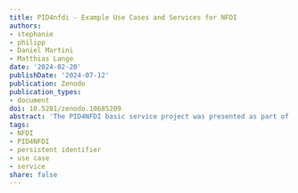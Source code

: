 ```yaml
---
title: PID4nfdi - Example Use Cases and Services for NFDI
authors:
- stephanie
- philipp
- Daniel Martini
- Matthias Lange
date: '2024-02-20'
publishDate: '2024-07-12'
publication: Zenodo
publication_types:
- document
doi: 10.5281/zenodo.10685209
abstract: 'The PID4NFDI basic service project was presented as part of the NFDITalks: Persistent identifiers (PIDs) are central to FAIR research data management. However, different disciplines and different resources result in diverse requirements and the different NFDI consortia have different levels of maturity in PID implementation. PID4NFDI will design a work programme to build an NFDI foundation service on established PID infrastructures.'
tags:
- NFDI
- PID4NFDI
- persistent identifier
- use case
- service
share: false
---
```

